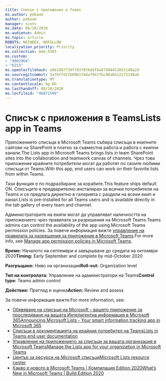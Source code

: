 ```yaml
---
title: Списък с приложения в Teams
ms.author: pebaum
author: pebaum
manager: scotv
ms.date: 08/20/2020
ms.audience: Admin
ms.topic: article
ROBOTS: NOINDEX, NOFOLLOW
localization_priority: Priority
ms.collection: Adm_O365
ms.custom:
- "9002964"
- "6213"
ms.openlocfilehash: e861987719ff037076ddf8a87494453855140a2d
ms.sourcegitcommit: 5a76ffd17b09b1f4daf041fbc08a6512172198a6
ms.translationtype: MT
ms.contentlocale: bg-BG
ms.lasthandoff: 08/20/2020
ms.locfileid: "46871596"
---
```

# <a name="lists-app-in-teams"></a><span data-ttu-id="95265-102">Списък с приложения в Teams</span><span class="sxs-lookup"><span data-stu-id="95265-102">Lists app in Teams</span></span>

<span data-ttu-id="95265-103">Приложението списъци в Microsoft Teams събира списъци в екипните сайтове на SharePoint в платно за съвместна работа и работа с екипни канали.</span><span class="sxs-lookup"><span data-stu-id="95265-103">The Lists app in Microsoft Teams brings lists in team SharePoint sites into the collaboration and teamwork canvas of channels.</span></span> <span data-ttu-id="95265-104">Чрез това приложение крайните потребители могат да работят по своите любими списъци от Teams.</span><span class="sxs-lookup"><span data-stu-id="95265-104">With this app, end users can work on their favorite lists from within Teams.</span></span>  

<span data-ttu-id="95265-105">Тази функция е по подразбиране за корабите.</span><span class="sxs-lookup"><span data-stu-id="95265-105">This feature ships default ON.</span></span> <span data-ttu-id="95265-106">Списъците е предварително инсталиран за всички потребители на Teams и се предлага директно в галерията с раздели на всеки екип и канал.</span><span class="sxs-lookup"><span data-stu-id="95265-106">Lists is pre-installed for all Teams users and is available directly in the tab gallery of every team and channel.</span></span>  

<span data-ttu-id="95265-107">Администраторите на екипи могат да управляват наличността на приложението чрез правилата за разрешения на Microsoft Teams.</span><span class="sxs-lookup"><span data-stu-id="95265-107">Teams admins can control the availability of the app using Microsoft Teams permission policies.</span></span> <span data-ttu-id="95265-108">За повече информация вижте [управление на правилата за разрешения за приложения в Microsoft Teams](https://docs.microsoft.com/microsoftteams/teams-app-permission-policies).</span><span class="sxs-lookup"><span data-stu-id="95265-108">For more info, see [Manage app permission policies in Microsoft Teams](https://docs.microsoft.com/microsoftteams/teams-app-permission-policies).</span></span>

<span data-ttu-id="95265-109">**Време:** Началото на септември и завършване до средата на октомври 2020</span><span class="sxs-lookup"><span data-stu-id="95265-109">**Timing:** Early September and complete by mid-October 2020</span></span>  

<span data-ttu-id="95265-110">**Разгръщане:** Ниво на организация</span><span class="sxs-lookup"><span data-stu-id="95265-110">**Roll-out:** Organization level</span></span>  

<span data-ttu-id="95265-111">**Тип на контролата:**  Управление на администратори на Teams</span><span class="sxs-lookup"><span data-stu-id="95265-111">**Control type:**  Teams admin control</span></span>  

<span data-ttu-id="95265-112">**Действие:**  Преглед и оценка</span><span class="sxs-lookup"><span data-stu-id="95265-112">**Action:**  Review and assess</span></span>

<span data-ttu-id="95265-113">За повече информация вижте:</span><span class="sxs-lookup"><span data-stu-id="95265-113">For more information, see:</span></span> 

- [<span data-ttu-id="95265-114">Обявяване на списъци на Microsoft – вашето приложение за проследяване на вашата Интелигентна информация в Microsoft 365</span><span class="sxs-lookup"><span data-stu-id="95265-114">Announcing Microsoft Lists - Your smart information tracking app in Microsoft 365</span></span>](https://techcommunity.microsoft.com/t5/microsoft-365-blog/announcing-microsoft-lists-your-smart-information-tracking-app/ba-p/1372233)
- [<span data-ttu-id="95265-115">Списъци в документацията на крайния потребител на Teams</span><span class="sxs-lookup"><span data-stu-id="95265-115">Lists in Teams end user documentation</span></span>](https://support.microsoft.com/office/get-started-with-lists-in-microsoft-taeams-c971e46b-b36c-491b-9c35-efeddd0297db)
- [<span data-ttu-id="95265-116">Управление на приложението за списъци за вашата организация в Microsoft Teams</span><span class="sxs-lookup"><span data-stu-id="95265-116">Manage the Lists app for your organization in Microsoft Teams</span></span>](https://docs.microsoft.com/microsoftteams/manage-lists-app)
- [<span data-ttu-id="95265-117">Център за ресурси на Microsoft списъци</span><span class="sxs-lookup"><span data-stu-id="95265-117">Microsoft Lists resource center</span></span>](https://aka.ms/MSLists)
- [<span data-ttu-id="95265-118">Какво е новото в Microsoft Teams | Компилация Edition 2020</span><span class="sxs-lookup"><span data-stu-id="95265-118">What’s New in Microsoft Teams | Build Edition 2020</span></span>](https://techcommunity.microsoft.com/t5/microsoft-teams-blog/what-s-new-in-microsoft-teams-build-edition-2020/ba-p/1394224)